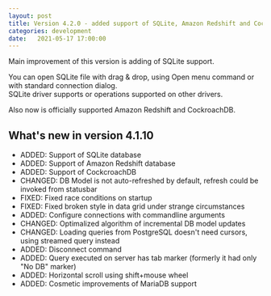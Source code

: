 ```yaml
---
layout: post
title: Version 4.2.0 - added support of SQLite, Amazon Redshift and CockroachDB
categories: development
date:   2021-05-17 17:00:00
---
```


Main improvement of this version is adding of SQLite support.

You can open SQLite file with drag & drop, using Open menu command or with standard connection dialog.  
SQLite driver supports or operations supported on other drivers.

Also now is officially supported Amazon Redshift and CockroachDB.

## What's new in version 4.1.10
- ADDED: Support of SQLite database
- ADDED: Support of Amazon Redshift database
- ADDED: Support of CockcroachDB
- CHANGED: DB Model is not auto-refreshed by default, refresh could be invoked from statusbar
- FIXED: Fixed race conditions on startup
- FIXED: Fixed broken style in data grid under strange circumstances
- ADDED: Configure connections with commandline arguments
- CHANGED: Optimalized algorithm of incremental DB model updates
- CHANGED: Loading queries from PostgreSQL doesn't need cursors, using streamed query instead
- ADDED: Disconnect command
- ADDED: Query executed on server has tab marker (formerly it had only "No DB" marker)
- ADDED: Horizontal scroll using shift+mouse wheel
- ADDED: Cosmetic improvements of MariaDB support

